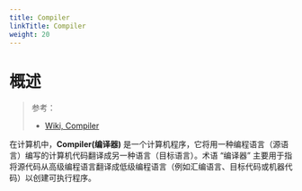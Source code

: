```yaml
---
title: Compiler
linkTitle: Compiler
weight: 20
---
```


# 概述

> 参考：
>
> - [Wiki, Compiler](https://en.wikipedia.org/wiki/)

在计算机中，**Compiler(编译器)** 是一个计算机程序，它将用一种编程语言（源语言）编写的计算机代码翻译成另一种语言（目标语言）。术语 “编译器” 主要用于指将源代码从高级编程语言翻译成低级编程语言（例如汇编语言、目标代码或机器代码）以创建可执行程序。
